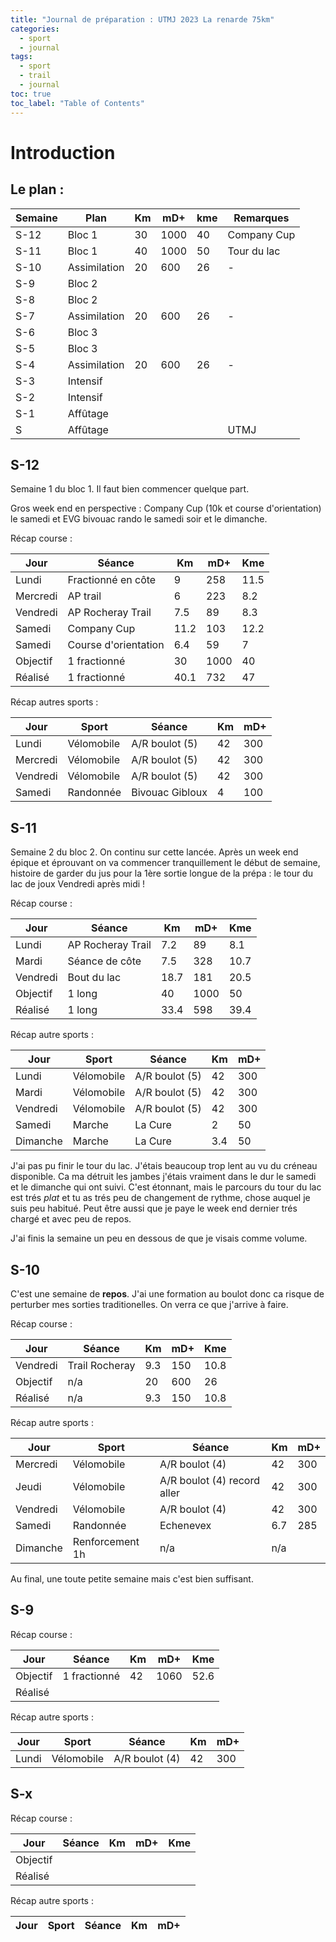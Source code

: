 ```yaml
---
title: "Journal de préparation : UTMJ 2023 La renarde 75km"
categories:
  - sport
  - journal
tags:
  - sport
  - trail
  - journal
toc: true
toc_label: "Table of Contents"
---
```


# Introduction

## Le plan :

Semaine | Plan | Km | mD+ | kme | Remarques
--- | --- | --- | --- | --- | ---
S-12 | Bloc 1 | 30 | 1000 | 40 | Company Cup
S-11 | Bloc 1 | 40 | 1000 | 50 | Tour du lac
S-10 | Assimilation | 20 | 600 | 26 | -
S-9 | Bloc 2 | | | | 
S-8 | Bloc 2 | | | | 
S-7 | Assimilation | 20 | 600 | 26 | -
S-6 | Bloc 3 | | | |
S-5 | Bloc 3 | | | |
S-4 | Assimilation | 20 | 600 | 26 | -
S-3 | Intensif | | | |
S-2 | Intensif | | | |
S-1 | Affûtage | | | | 
S | Affûtage | | | | UTMJ

## S-12

Semaine 1 du bloc 1. Il faut bien commencer quelque part.

Gros week end en perspective : Company Cup (10k et course d'orientation) le samedi et EVG bivouac rando le samedi soir et le dimanche.

Récap course :

Jour |  Séance | Km | mD+ | Kme
--- | --- | --- | --- | ---
Lundi | Fractionné en côte | 9 | 258 | 11.5
Mercredi | AP trail | 6 | 223 | 8.2 
Vendredi | AP Rocheray Trail | 7.5 | 89 | 8.3
Samedi | Company Cup | 11.2 | 103 | 12.2
Samedi | Course d'orientation | 6.4 | 59 |7
Objectif | 1 fractionné | 30 | 1000 | 40
Réalisé | 1 fractionné | 40.1 | 732 | 47

Récap autres sports :

Jour | Sport | Séance | Km | mD+
--- | --- | --- | --- | ---
Lundi | Vélomobile | A/R boulot (5) | 42 | 300
Mercredi | Vélomobile | A/R boulot (5) | 42 | 300
Vendredi | Vélomobile | A/R boulot (5) | 42 | 300
Samedi | Randonnée | Bivouac Gibloux | 4 | 100

## S-11

Semaine 2 du bloc 2. On continu sur cette lancée. Après un week end épique et éprouvant on va commencer tranquillement le début de semaine, histoire de garder du jus pour la 1ère sortie longue de la prépa : le tour du lac de joux Vendredi après midi !

Récap course :

Jour |  Séance | Km | mD+ | Kme
--- | --- | --- | --- | ---
Lundi | AP Rocheray Trail | 7.2 | 89 | 8.1
Mardi | Séance de côte | 7.5 | 328 | 10.7
Vendredi | Bout du lac | 18.7 | 181 | 20.5
Objectif | 1 long | 40 | 1000 | 50
Réalisé | 1 long | 33.4 | 598 | 39.4

Récap autre sports :

Jour | Sport | Séance | Km | mD+
--- | --- | --- | --- | ---
Lundi | Vélomobile | A/R boulot (5) | 42 | 300
Mardi | Vélomobile | A/R boulot (5) | 42 | 300
Vendredi | Vélomobile | A/R boulot (5) | 42 | 300
Samedi | Marche | La Cure | 2 | 50
Dimanche | Marche | La Cure | 3.4 | 50 

J'ai pas pu finir le tour du lac. J'étais beaucoup trop lent au vu du créneau disponible. Ca ma détruit les jambes j'étais vraiment dans le dur le samedi et le dimanche qui ont suivi. C'est étonnant, mais le parcours du tour du lac est trés _plat_ et tu as trés peu de changement de rythme, chose auquel je suis peu habitué. Peut être aussi que je paye le week end dernier trés chargé et avec peu de repos.

J'ai finis la semaine un peu en dessous de que je visais comme volume.

## S-10

C'est une semaine de __repos__. J'ai une formation au boulot donc ca risque de perturber mes sorties traditionelles. On verra ce que j'arrive à faire.

Récap course :

Jour |  Séance | Km | mD+ | Kme
--- | --- | --- | --- | ---
Vendredi | Trail Rocheray | 9.3 | 150 | 10.8
Objectif | n/a | 20 | 600 | 26
Réalisé | n/a | 9.3 | 150 | 10.8

Récap autre sports :

Jour | Sport | Séance | Km | mD+
--- | --- | --- | --- | ---
Mercredi | Vélomobile | A/R boulot (4) | 42 | 300
Jeudi | Vélomobile | A/R boulot (4) record aller | 42 | 300
Vendredi | Vélomobile | A/R boulot (4) | 42 | 300
Samedi | Randonnée | Echenevex | 6.7 | 285
Dimanche | Renforcement 1h | n/a | n/a

Au final, une toute petite semaine mais c'est bien suffisant.

## S-9

Récap course :

Jour |  Séance | Km | mD+ | Kme
--- | --- | --- | --- | ---
Objectif | 1 fractionné | 42 | 1060 | 52.6
Réalisé | | | |

Récap autre sports :

Jour | Sport | Séance | Km | mD+
--- | --- | --- | --- | ---
Lundi | Vélomobile | A/R boulot (4) | 42 | 300

## S-x

Récap course :

Jour |  Séance | Km | mD+ | Kme
--- | --- | --- | --- | ---
Objectif | | | |
Réalisé | | | |

Récap autre sports :

Jour | Sport | Séance | Km | mD+
--- | --- | --- | --- | ---
